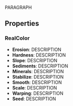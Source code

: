 PARAGRAPH

## Properties

### RealColor 
- **Erosion**: DESCRIPTION
- **Hardness**: DESCRIPTION
- **Slope**: DESCRIPTION
- **Sediments**: DESCRIPTION
- **Minerals**: DESCRIPTION
- **Stabilize**: DESCRIPTION
- **Smooth**: DESCRIPTION
- **Scale**: DESCRIPTION
- **Warping**: DESCRIPTION
- **Seed**: DESCRIPTION




